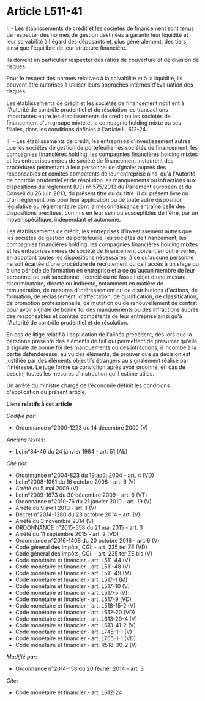 # Article L511-41

I. - Les établissements de crédit et les sociétés de financement sont tenus de respecter des normes de gestion destinées à
garantir leur liquidité et leur solvabilité à l'égard des déposants et, plus généralement, des tiers, ainsi que l'équilibre
de leur structure financière. 

Ils doivent en particulier respecter des ratios de couverture et de division de risques. 

Pour le respect des normes relatives à la solvabilité et à la liquidité, ils peuvent être autorisés à utiliser leurs
approches internes d'évaluation des risques. 

Les établissements de crédit et les sociétés de financement notifient à l'Autorité de contrôle prudentiel et de résolution
les transactions importantes entre les établissements de crédit ou les sociétés de financement d'un groupe mixte et la
compagnie holding mixte ou ses filiales, dans les conditions définies à l'article L. 612-24. 

II. - Les établissements de crédit, les entreprises d'investissement autres que les sociétés de gestion de portefeuille, les
sociétés de financement, les compagnies financières holding, les compagnies financières holding mixtes et les entreprises
mères de société de financement instaurent des procédures permettant à leur personnel de signaler auprès des responsables et
comités compétents de leur entreprise ainsi qu'à l'Autorité de contrôle prudentiel et de résolution les manquements ou
infractions aux dispositions du règlement (UE) n° 575/2013 du Parlement européen et du Conseil du 26 juin 2013, du présent
titre ou du titre III du présent livre ou d'un règlement pris pour leur application ou de toute autre disposition législative
ou réglementaire dont la méconnaissance entraîne celle des dispositions précitées, commis en leur sein ou susceptibles de
l'être, par un moyen spécifique, indépendant et autonome. 

Les établissements de crédit, les entreprises d'investissement autres que les sociétés de gestion de portefeuille, les
sociétés de financement, les compagnies financières holding, les compagnies financières holding mixtes et les entreprises
mères de société de financement doivent en outre veiller, en adoptant toutes les dispositions nécessaires, à ce qu'aucune
personne ne soit écartée d'une procédure de recrutement ou de l'accès à un stage ou à une période de formation en entreprise
et à ce qu'aucun membre de leur personnel ne soit sanctionné, licencié ou ne fasse l'objet d'une mesure discriminatoire,
directe ou indirecte, notamment en matière de rémunération, de mesures d'intéressement ou de distributions d'actions, de
formation, de reclassement, d'affectation, de qualification, de classification, de promotion professionnelle, de mutation ou
de renouvellement de contrat pour avoir signalé de bonne foi des manquements ou des infractions auprès des responsables et
comités compétents de leur entreprise ainsi qu'à l'Autorité de contrôle prudentiel et de résolution. 

En cas de litige relatif à l'application de l'alinéa précédent, dès lors que la personne présente des éléments de fait qui
permettent de présumer qu'elle a signalé de bonne foi des manquements ou des infractions, il incombe à la partie
défenderesse, au vu des éléments, de prouver que sa décision est justifiée par des éléments objectifs étrangers au
signalement réalisé par l'intéressé. Le juge forme sa conviction après avoir ordonné, en cas de besoin, toutes les mesures
d'instruction qu'il estime utiles. 

Un arrêté du ministre chargé de l'économie définit les conditions d'application du présent article.

**Liens relatifs à cet article**

_Codifié par_:

  - Ordonnance n°2000-1223 du 14 décembre 2000 (V)

_Anciens textes_:

  - Loi n°84-46 du 24 janvier 1984 - art. 51 (Ab)

_Cité par_:

  - Ordonnance n°2004-823 du 19 août 2004 - art. 4 (VD)
  - Loi n°2008-1061 du 16 octobre 2008 - art. 6 (V)
  - Arrêté du 5 mai 2009 (V)
  - Loi n°2009-1673 du 30 décembre 2009 - art. 6 (VT)
  - Ordonnance n°2010-76 du 21 janvier 2010 - art. 19 (V)
  - Arrêté du 9 avril 2010 - art. 1 (V)
  - Décret n°2014-1280 du 23 octobre 2014 - art. (V)
  - Arrêté du 3 novembre 2014 (V)
  - ORDONNANCE n°2015-558 du 21 mai 2015 - art. 3
  - Arrêté du 11 septembre 2015 - art. 2 (VD)
  - Ordonnance n°2016-1408 du 20 octobre 2016 - art. 6 (V)
  - Code général des impôts, CGI. - art. 235 ter ZE (VD)
  - Code général des impôts, CGI. - art. 235 ter ZE bis (V)
  - Code monétaire et financier - art. L511-44 (V)
  - Code monétaire et financier - art. L511-48 (V)
  - Code monétaire et financier - art. L511-49 (M)
  - Code monétaire et financier - art. L517-1 (M)
  - Code monétaire et financier - art. L517-10 (V)
  - Code monétaire et financier - art. L517-5 (V)
  - Code monétaire et financier - art. L517-9 (VD)
  - Code monétaire et financier - art. L518-15-2 (V)
  - Code monétaire et financier - art. L612-20 (VD)
  - Code monétaire et financier - art. L613-20-4 (V)
  - Code monétaire et financier - art. L613-41-2 (V)
  - Code monétaire et financier - art. L745-1-1 (V)
  - Code monétaire et financier - art. L755-1-1 (VD)
  - Code monétaire et financier - art. R518-30-2 (V)

_Modifié par_:

  - Ordonnance n°2014-158 du 20 février 2014 - art. 3

_Cite_:

  - Code monétaire et financier - art. L612-24
